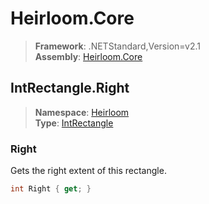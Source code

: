 # Heirloom.Core

> **Framework**: .NETStandard,Version=v2.1  
> **Assembly**: [Heirloom.Core][0]  

## IntRectangle.Right

> **Namespace**: [Heirloom][0]  
> **Type**: [IntRectangle][1]  

### Right

Gets the right extent of this rectangle.

```cs
int Right { get; }
```

[0]: ../Heirloom.Core.md
[1]: Heirloom.IntRectangle.md
